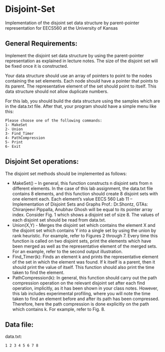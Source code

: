 # Disjoint-Set
Implementation of the disjoint set data structure by parent-pointer representation for EECS560 at the University of Kansas

## General Requirements:
Implement the disjoint set data structure by using the parent-pointer representation as
explained in lecture notes. The size of the disjoint set will be fixed once it is constructed.

Your data structure should use an array of pointers to point to the nodes containing the set
elements. Each node should have a pointer that points to its parent. The representative
element of the set should point to itself. This data structure should not allow duplicate
numbers.

For this lab, you should build the data structure using the samples which are in the data.txt file.
After that, your program should have a simple menu like this:

```
Please choose one of the following commands:
1- MakeSet
2- Union
3- Find_Timer
4- PathCompression
5- Print
6- Exit
```

## Disjoint Set operations:
The disjoint set methods should be implemented as follows:

- MakeSet() – In general, this function constructs n disjoint sets from n different
elements. In the case of this lab assignment, the data.txt file contains 8 elements, and
this function should create 8 disjoint sets with one element each. Each element’s value 
EECS 560 Lab 11 – Implementation of Disjoint Sets and Graphs
Prof.: Dr.Shontz, GTAs: Chiranjeevi Pippalla, Anubhav Ghosh
will be equal to its pointer array index. Consider Fig. 1 which shows a disjoint set of size 8. The values of each disjoint set should be read from data.txt.
- Union(X,Y) - Merges the disjoint set which contains the element X and the disjoint set
which contains Y into a single set by using the union by rank heuristic. For example,
refer to Figures 2 through 7. Every time this function is called on two disjoint sets, print
the elements which have been merged as well as the representative element of the
merged sets. For an example, refer to the second output illustration.
- Find_Timer(k): Finds an element k and prints the representative element of the set in
which the element was found. If k itself is a parent, then it should print the value of
itself. This function should also print the time taken to find the element.
- PathCompression(k): In general, this function should carry out the path compression
operation on the relevant disjoint set after each find operation, implicitly, as it has been
shown in your class notes. However, this lab includes experimental profiling, where you
will note the time taken to find an element before and after its path has been
compressed. Therefore, here the path compression is done explicitly on the path which
contains k. For example, refer to Fig. 8.

## Data file:
data.txt: 
```
1 2 3 4 5 6 7 8
```
